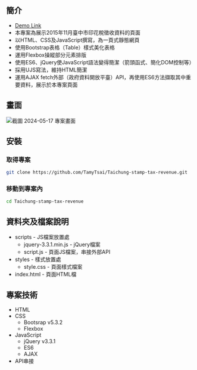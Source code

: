 ## 簡介
- [Demo Link](https://tamytsai.github.io/Taichung-stamp-tax-revenue/)
- 本專案為展示2015年11月臺中市印花稅徵收資料的頁面
- 以HTML、CSS及JavaScript撰寫，為一頁式靜態網頁
- 使用Bootstrap表格（Table）樣式美化表格
- 運用Flexbox操縱部分元素排版
- 使用ES6、jQuery使JavaScript語法變得簡潔（箭頭函式、簡化DOM控制等）
- 採用UJS寫法，維持HTML簡潔
- 運用AJAX fetch外部（政府資料開放平臺）API，再使用ES6方法擷取其中重要資料，展示於本專案頁面

## 畫面
![截圖 2024-05-17 專案畫面](https://github.com/TamyTsai/Taichung-stamp-tax-revenue/assets/97825677/28ca2fab-2ea4-4cc1-9dd7-852b3849c61d)

## 安裝
### 取得專案
```bash
git clone https://github.com/TamyTsai/Taichung-stamp-tax-revenue.git
```
### 移動到專案內
```bash
cd Taichung-stamp-tax-revenue
```

## 資料夾及檔案說明
- scripts - JS檔案放置處
  - jquery-3.3.1.min.js - jQuery檔案
  - script.js - 頁面JS檔案，串接外部API
- styles - 樣式放置處
  - style.css - 頁面樣式檔案
- index.html - 頁面HTML檔

## 專案技術
- HTML
- CSS
  - Bootsrap v5.3.2
  - Flexbox
- JavaScript
  - jQuery v3.3.1
  - ES6
  - AJAX
- API串接
